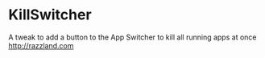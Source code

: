 # KillSwitcher
A tweak to add a button to the App Switcher to kill all running apps at once
http://razzland.com

